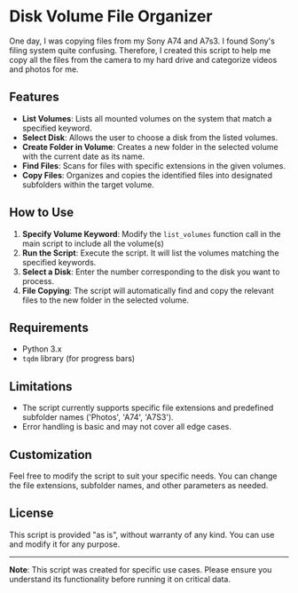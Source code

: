 
# Disk Volume File Organizer

One day, I was copying files from my Sony A74 and A7s3. I found Sony's filing system quite confusing. Therefore, I created this script to help me copy all the files from the camera to my hard drive and categorize videos and photos for me.

## Features

- **List Volumes**: Lists all mounted volumes on the system that match a specified keyword.
- **Select Disk**: Allows the user to choose a disk from the listed volumes.
- **Create Folder in Volume**: Creates a new folder in the selected volume with the current date as its name.
- **Find Files**: Scans for files with specific extensions in the given volumes.
- **Copy Files**: Organizes and copies the identified files into designated subfolders within the target volume.

## How to Use

1. **Specify Volume Keyword**: Modify the `list_volumes` function call in the main script to include all the volume(s)
2. **Run the Script**: Execute the script. It will list the volumes matching the specified keywords.
3. **Select a Disk**: Enter the number corresponding to the disk you want to process.
4. **File Copying**: The script will automatically find and copy the relevant files to the new folder in the selected volume.

## Requirements

- Python 3.x
- `tqdm` library (for progress bars)

## Limitations

- The script currently supports specific file extensions and predefined subfolder names ('Photos', 'A74', 'A7S3').
- Error handling is basic and may not cover all edge cases.

## Customization

Feel free to modify the script to suit your specific needs. You can change the file extensions, subfolder names, and other parameters as needed.

## License

This script is provided "as is", without warranty of any kind. You can use and modify it for any purpose.

---

**Note**: This script was created for specific use cases. Please ensure you understand its functionality before running it on critical data.
